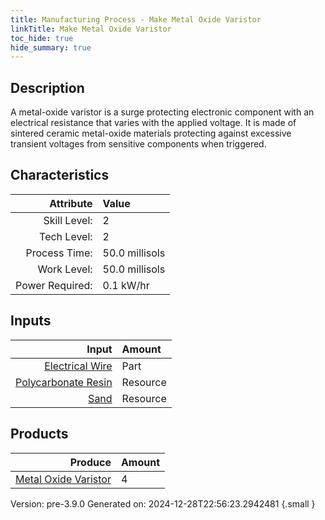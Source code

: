 ```yaml
---
title: Manufacturing Process - Make Metal Oxide Varistor
linkTitle: Make Metal Oxide Varistor
toc_hide: true
hide_summary: true
---
```


## Description
 A metal-oxide varistor is a surge protecting electronic component with an &#10;&#9;&#9;&#9;electrical resistance that varies with the applied voltage. It is made of sintered ceramic&#10;&#9;&#9;&#9;metal-oxide materials protecting against excessive transient voltages from sensitive components &#10;&#9;&#9;&#9;when triggered.&#10;&#9;&#9;

## Characteristics

| Attribute      | Value |
|--------:|:------|
|Skill Level:|2|
|Tech Level:|2|
|Process Time:|50.0 millisols|
|Work Level:|50.0 millisols|
|Power Required:|0.1 kW/hr|

## Inputs

| Input      | Amount |
|--------:|:------|
|[Electrical Wire](/docs/definitions/part/electrical-wire)|Part|1|
|[Polycarbonate Resin](/docs/definitions/resource/polycarbonate-resin)|Resource|0.05 kg|
|[Sand](/docs/definitions/resource/sand)|Resource|0.25 kg|

## Products


| Produce      | Amount |
|--------:|:------|
|[Metal Oxide Varistor](/docs/definitions/part/metal-oxide-varistor)|4|


Version: pre-3.9.0 Generated on: 2024-12-28T22:56:23.2942481
{.small }

